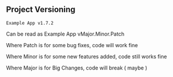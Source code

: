 ## Project Versioning

```
Example App v1.7.2
```

Can be read as Example App vMajor.Minor.Patch

Where Patch is for some bug fixes, code will work fine

Where Minor is for some new features added, code still works fine

Where Major is for Big Changes, code will break ( maybe )
